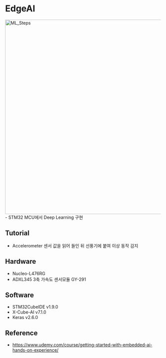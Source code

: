 # EdgeAI
<img width="630" alt="ML_Steps" src="https://user-images.githubusercontent.com/108709679/177252061-450444c1-bd9c-42bb-9da8-27a46947ca5a.PNG">
- STM32 MCU에서 Deep Learning 구현

## Tutorial
- Accelerometer 센서 값을 읽어 들인 뒤 선풍기에 붙여 이상 동작 감지

## Hardware
- Nucleo-L476RG
- ADXL345 3축 가속도 센서모듈 GY-291

## Software
- STM32CubeIDE v1.9.0
- X-Cube-AI v7.1.0
- Keras v2.6.0

## Reference
- https://www.udemy.com/course/getting-started-with-embedded-ai-hands-on-experience/
